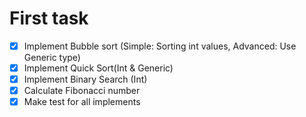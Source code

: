# First task



- [X] Implement Bubble sort (Simple: Sorting int values, Advanced: Use Generic type)
- [X] Implement Quick Sort(Int & Generic)
- [X] Implement Binary Search (Int)
- [X] Calculate Fibonacci number
- [X] Make test for all implements
